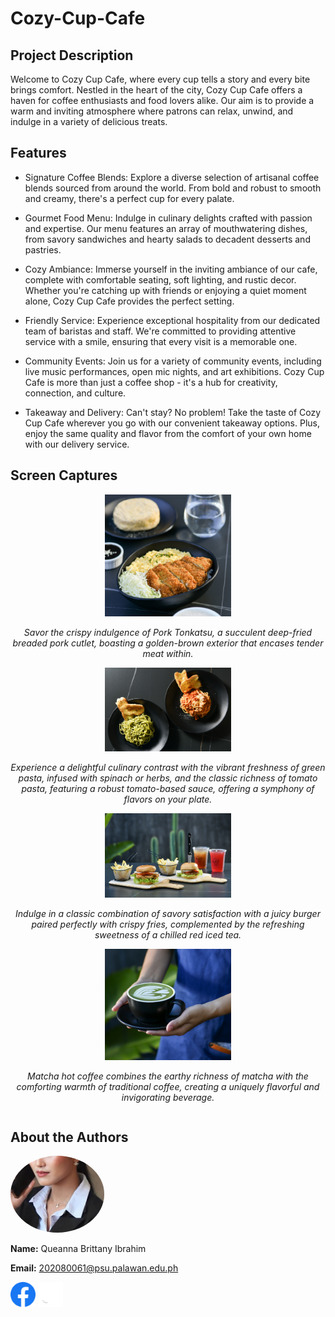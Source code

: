 # Cozy-Cup-Cafe


## Project Description
Welcome to Cozy Cup Cafe, where every cup tells a story and every bite brings comfort. Nestled in the heart of the city, Cozy Cup Cafe offers a haven for coffee enthusiasts and food lovers alike. Our aim is to provide a warm and inviting atmosphere where patrons can relax, unwind, and indulge in a variety of delicious treats.

## Features
- Signature Coffee Blends: Explore a diverse selection of artisanal coffee blends sourced from around the world. From bold and robust to smooth and creamy, there's a perfect cup for every palate.

- Gourmet Food Menu: Indulge in culinary delights crafted with passion and expertise. Our menu features an array of mouthwatering dishes, from savory sandwiches and hearty salads to decadent desserts and pastries.

- Cozy Ambiance: Immerse yourself in the inviting ambiance of our cafe, complete with comfortable seating, soft lighting, and rustic decor. Whether you're catching up with friends or enjoying a quiet moment alone, Cozy Cup Cafe provides the perfect setting.

- Friendly Service: Experience exceptional hospitality from our dedicated team of baristas and staff. We're committed to providing attentive service with a smile, ensuring that every visit is a memorable one.

- Community Events: Join us for a variety of community events, including live music performances, open mic nights, and art exhibitions. Cozy Cup Cafe is more than just a coffee shop - it's a hub for creativity, connection, and culture.

- Takeaway and Delivery: Can't stay? No problem! Take the taste of Cozy Cup Cafe wherever you go with our convenient takeaway options. Plus, enjoy the same quality and flavor from the comfort of your own home with our delivery service.


 ## Screen Captures


<div style="display: flex; flex-direction: column; align-items: center; text-align: center;">

<div style="text-align:center">
    <img src="img/cutlet.jpg" width="40%"/>
</div>

*Savor the crispy indulgence of Pork Tonkatsu, a succulent deep-fried breaded pork cutlet, boasting a golden-brown exterior that encases tender meat within.*

<div style="text-align:center">
    <img src="img/pasta.jpg" width="40%"/>
</div>

*Experience a delightful culinary contrast with the vibrant freshness of green pasta, infused with spinach or herbs, and the classic richness of tomato pasta, featuring a robust tomato-based sauce, offering a symphony of flavors on your plate.*

<div style="text-align:center">
    <img src="img/burger.jpg" width="40%"/>
</div>

*Indulge in a classic combination of savory satisfaction with a juicy burger paired perfectly with crispy fries, complemented by the refreshing sweetness of a chilled red iced tea.*

<div style="text-align:center">
    <img src="img/matcha.jpg" width="40%"/>
</div>

*Matcha hot coffee combines the earthy richness of matcha with the comforting warmth of traditional coffee, creating a uniquely flavorful and invigorating beverage.*

</div>

## About the Authors
<img src="img/profile.jpg" alt="Your Name" width="150" style="border-radius: 50%">

**Name:** Queanna Brittany Ibrahim

**Email:** [202080061@psu.palawan.edu.ph](mailto:202080061@psu.palawan.edu.ph)

[<img src="img/Facebook.png" alt="Facebook" width="40">](https://www.facebook.com/iamqueannab?mibextid=JRoKGi)
[<img src="img/Github.png" alt="GitHub" width="40">](https://github.com/queanna20)
